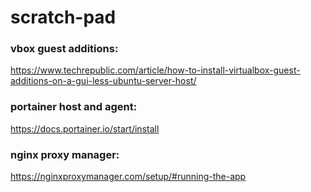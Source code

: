 # scratch-pad

### vbox guest additions:
https://www.techrepublic.com/article/how-to-install-virtualbox-guest-additions-on-a-gui-less-ubuntu-server-host/

### portainer host and agent:
https://docs.portainer.io/start/install

### nginx proxy manager:
https://nginxproxymanager.com/setup/#running-the-app
